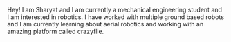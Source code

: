 Hey! I am Sharyat and I am currently a mechanical engineering student and I am interested in robotics. I have worked with multiple ground based robots and I am currently learning about aerial robotics and working with an amazing platform called crazyflie. 
